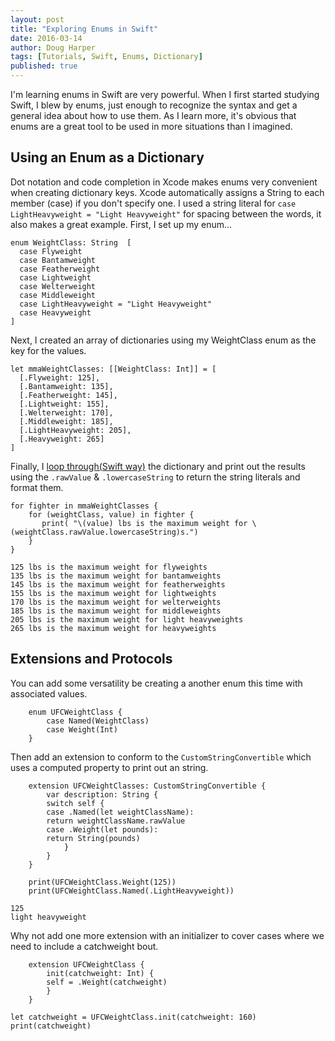 ```yaml
---
layout: post
title: "Exploring Enums in Swift"
date: 2016-03-14
author: Doug Harper
tags: [Tutorials, Swift, Enums, Dictionary]
published: true
---
```

I'm learning enums in Swift are very powerful.  When I first started studying Swift, I blew by enums, just enough to recognize the syntax and get a general idea about how to use them.  As I learn more, it's obvious that enums are a great tool to be used in more situations than I imagined. 

## Using an Enum as a Dictionary

Dot notation and code completion in Xcode makes enums very convenient when creating dictionary keys. Xcode automatically assigns a String to each member (case) if you don't specify one. I used a string literal for `case LightHeavyweight = "Light Heavyweight"` for spacing between the words, it also makes a great example.  First, I set up my enum...


    enum WeightClass: String  [
      case Flyweight
      case Bantamweight
      case Featherweight
      case Lightweight
      case Welterweight
      case Middleweight
      case LightHeavyweight = "Light Heavyweight"
      case Heavyweight
    ]


Next, I created an array of dictionaries using my WeightClass enum as the key for the values. 

    let mmaWeightClasses: [[WeightClass: Int]] = [
      [.Flyweight: 125],
      [.Bantamweight: 135],
      [.Featherweight: 145],
      [.Lightweight: 155],
      [.Welterweight: 170],
      [.Middleweight: 185],
      [.LightHeavyweight: 205],
      [.Heavyweight: 265]
    ]

Finally, I [loop through(Swift way)](https://www.hackingwithswift.com/swift2-2?utm_campaign=This%2BWeek%2Bin%2BSwift&utm_medium=web&utm_source=This_Week_in_Swift_78) the dictionary and print out the results using the `.rawValue` & `.lowercaseString` to return the string literals and format them.

    for fighter in mmaWeightClasses {
        for (weightClass, value) in fighter {
           print( "\(value) lbs is the maximum weight for \(weightClass.rawValue.lowercaseString)s.")
        }
    }
   
~~~~~~~    
125 lbs is the maximum weight for flyweights
135 lbs is the maximum weight for bantamweights
145 lbs is the maximum weight for featherweights
155 lbs is the maximum weight for lightweights
170 lbs is the maximum weight for welterweights
185 lbs is the maximum weight for middleweights
205 lbs is the maximum weight for light heavyweights
265 lbs is the maximum weight for heavyweights
~~~~~~~

## Extensions and Protocols

You can add some versatility be creating a another enum this time with associated values.  

        enum UFCWeightClass {
            case Named(WeightClass)
            case Weight(Int)
        }
        
Then add an extension to conform to the `CustomStringConvertible` which uses a computed property to print out an string.

        extension UFCWeightClasses: CustomStringConvertible {
            var description: String {
            switch self {
            case .Named(let weightClassName):
            return weightClassName.rawValue
            case .Weight(let pounds):
            return String(pounds)
                }
            }
        }
        
        print(UFCWeightClass.Weight(125))
        print(UFCWeightClass.Named(.LightHeavyweight))

~~~~~~~
125
light heavyweight
~~~~~~~

Why not add one more extension with an initializer to cover cases where we need to include a catchweight bout.

        extension UFCWeightClass {
            init(catchweight: Int) {
            self = .Weight(catchweight)
            }
        }

~~~~~~~
let catchweight = UFCWeightClass.init(catchweight: 160)
print(catchweight)
~~~~~~~
